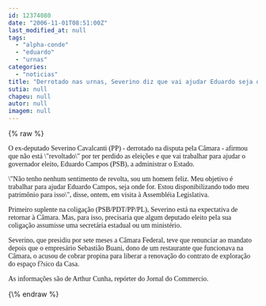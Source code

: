 ```yaml
---
id: 12374080
date: "2006-11-01T08:51:00Z"
last_modified_at: null
tags:
  - "alpha-conde"
  - "eduardo"
  - "urnas"
categories:
  - "noticias"
title: "Derrotado nas urnas, Severino diz que vai ajudar Eduardo seja onde for"
sutia: null
chapeu: null
autor: null
imagem: null
---
```

{\% raw %}
<p><P><FONT face=Verdana>O&nbsp;ex-deputado Severino Cavalcanti (PP) - derrotado na disputa pela Câmara - afirmou que não está \"revoltado\" por ter perdido as eleições e que vai trabalhar para ajudar o governador eleito, Eduardo Campos (PSB), a administrar o Estado.</FONT></P></p>
<p><P><FONT face=Verdana>\"Não tenho nenhum sentimento de revolta, sou um homem feliz. Meu objetivo é trabalhar para ajudar Eduardo Campos, seja onde for. Estou disponibilizando todo meu patrimônio para isso\", disse, ontem, em visita à Assembléia Legislativa.</FONT></P></p>
<p><P><FONT face=Verdana>Primeiro suplente na coligação (PSB/PDT/PP/PL), Severino está na expectativa de retornar à Câmara. Mas, para isso, precisaria que algum deputado eleito pela sua coligação assumisse uma secretária estadual ou um ministério.</FONT></P></p>
<p><P><FONT face=Verdana>Severino, que presidiu por sete meses a Câmara Federal, teve que renunciar ao mandato depois que o empresário Sebastião Buani, dono de um restaurante que funcionava na Câmara, o acusou de cobrar propina para liberar a renovação do contrato de exploração do espaço f?sico da Casa.</FONT></P></p>
<p><P><FONT face=Verdana>As informações são de Arthur Cunha, repórter do Jornal do Commercio.</FONT></P> </p>
{\% endraw %}